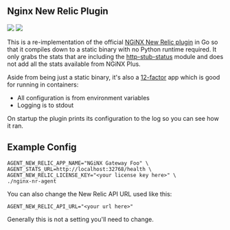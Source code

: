 Nginx New Relic Plugin
----------------------

[![](https://travis-ci.org/Nitro/nginx-nr-agent.svg?branch=master)](https://travis-ci.org/Nitro/nginx-nr-agent)
[![](https://goreportcard.com/badge/github.com/Nitro/nginx-nr-agent)](https://goreportcard.com/report/github.com/Nitro/nginx-nr-agent)

This is a re-implementation of the official [NGiNX New Relic plugin][1] in Go so
that it compiles down to a static binary with no Python runtime required. It
only grabs the stats that are including the [http-stub-status][2] module and does
not add all the stats available from NGiNX Plus.

Aside from being just a static binary, it's also a [12-factor][3] app which is good
for running in containers:

* All configuration is from environment variables
* Logging is to stdout

On startup the plugin prints its configuration to the log so you can see how
it ran.

Example Config
--------------

```
AGENT_NEW_RELIC_APP_NAME="NGiNX Gateway Foo" \
AGENT_STATS_URL=http://localhost:32768/health \
AGENT_NEW_RELIC_LICENSE_KEY="<your license key here>" \
./nginx-nr-agent
```

You can also change the New Relic API URL used like this:

```
AGENT_NEW_RELIC_API_URL="<your url here>"
```

Generally this is not a setting you'll need to change.

[1]: https://github.com/skyzyx/nginx-nr-agent
[2]: http://nginx.org/en/docs/http/ngx_http_stub_status_module.html
[3]: https://www.12factor.net
